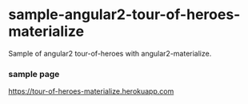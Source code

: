 # sample-angular2-tour-of-heroes-materialize
Sample of angular2 tour-of-heroes with angular2-materialize.

### sample page
https://tour-of-heroes-materialize.herokuapp.com